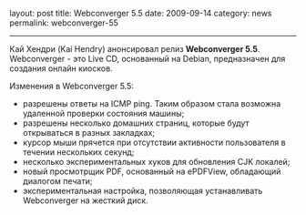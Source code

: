 layout: post
title: Webconverger 5.5
date: 2009-09-14
category: news
permalink: webconverger-55

---

Кай Хендри (Kai Hendry) анонсировал релиз **Webconverger 5.5**. Webconverger - это Live CD, основанный на Debian, предназначен для создания онлайн киосков.

<!-- more -->

Изменения в Webconverger 5.5:

  * разрешены ответы на ICMP ping. Таким образом стала возможна удаленной проверки состояния машины; 
  * разрешены несколько домашних страниц, которые будут открываться в разных закладках; 
  * курсор мыши прячется при отсутствии активности пользователя в течении нескольких секунд; 
  * несколько экспериментальных хуков для обновления CJK локалей; 
  * новый просмотрщик PDF, основанный на ePDFView, обладающий диалогом печати; 
  * экспериментальная настройка, позволяющая устанавливать Webconverger на жесткий диск.

